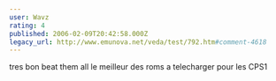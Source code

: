 ```yaml
---
user: Wavz
rating: 4
published: 2006-02-09T20:42:58.000Z
legacy_url: http://www.emunova.net/veda/test/792.htm#comment-4618
---
```

tres bon beat them all le meilleur des roms a telecharger pour les CPS1